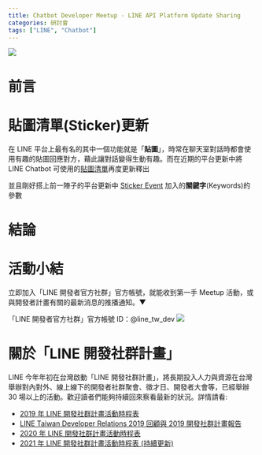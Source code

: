 ```yaml
---
title: Chatbot Developer Meetup - LINE API Platform Update Sharing
categories: 研討會
tags: ["LINE", "Chatbot"]
---
```


<style>
  section.compact {
    font-size: 150%  
  }
  img[alt~="center"] {
    display: block;
    margin: 0 auto;
  }
</style>

![](https://nijialin.com/images/2021/)

# 前言

<!-- more -->

# 貼圖清單(Sticker)更新

在 LINE 平台上最有名的其中一個功能就是「**貼圖**」，時常在聊天室對話時都會使用有趣的貼圖回應對方，藉此讓對話變得生動有趣。而在近期的平台更新中將 LINE Chatbot 可使用的[貼圖清單](https://developers.line.biz/en/docs/messaging-api/sticker-list/#specify-sticker-in-message-object)再度更新釋出

<script async class="speakerdeck-embed" data-slide="3" data-id="b4de0b8800ae44b3bd652e3beadfb7c3" data-ratio="1.77777777777778" src="//speakerdeck.com/assets/embed.js"></script>

並且剛好搭上前一陣子的平台更新中 [Sticker Event](https://developers.line.biz/en/reference/messaging-api/#wh-sticker) 加入的**關鍵字**(Keywords)的參數
# 結論

# 活動小結

立即加入「LINE 開發者官方社群」官方帳號，就能收到第一手 Meetup 活動，或與開發者計畫有關的最新消息的推播通知。▼

「LINE 開發者官方社群」官方帳號 ID：@line_tw_dev
![](https://www.evanlin.com/images/2020/line-tw-dev-qr.png)

# 關於「LINE 開發社群計畫」

LINE 今年年初在台灣啟動「LINE 開發社群計畫」，將長期投入人力與資源在台灣舉辦對內對外、線上線下的開發者社群聚會、徵才日、開發者大會等，已經舉辦 30 場以上的活動。歡迎讀者們能夠持續回來察看最新的狀況。詳情請看:

- [2019 年 LINE 開發社群計畫活動時程表](https://engineering.linecorp.com/zh-hant/blog/line-taiwan-developer-relations-2019-plan/)
- [LINE Taiwan Developer Relations 2019 回顧與 2019 開發社群計畫報告](https://engineering.linecorp.com/zh-hant/blog/line-taiwan-developer-relations-2019/)
- [2020 年 LINE 開發社群計畫活動時程表](https://engineering.linecorp.com/zh-hant/blog/2020-line-tw-devrel/)
- [2021 年 LINE 開發社群計畫活動時程表 (持續更新)](https://engineering.linecorp.com/zh-hant/blog/2021-line-tw-devrel/)
